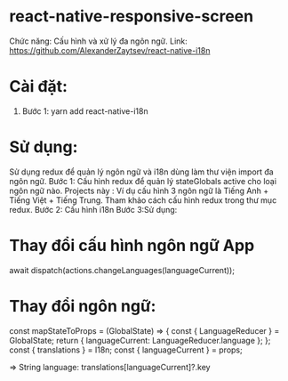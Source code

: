 # react-native-responsive-screen

Chức năng: Cấu hình và xử lý đa ngôn ngữ.
Link: https://github.com/AlexanderZaytsev/react-native-i18n

# Cài đặt:

1. Bước 1: yarn add react-native-i18n

# Sử dụng:

Sử dụng redux để quản lý ngôn ngữ và i18n dùng làm thư viện import đa ngôn ngữ.
Bước 1: Cấu hình redux để quản lý stateGlobals active cho loại ngôn ngữ nào.
Projects này : Ví dụ cấu hình 3 ngôn ngữ là Tiếng Anh + Tiếng Việt + Tiếng Trung.
Tham khảo cách cấu hình redux trong thư mục redux.
Bước 2: Cấu hình i18n
Bước 3:Sử dụng:

# Thay đổi cấu hình ngôn ngữ App
  await dispatch(actions.changeLanguages(languageCurrent));
# Thay đổi ngôn ngữ:
  const mapStateToProps = (GlobalState) => {
  const { LanguageReducer } = GlobalState;
  return {
  languageCurrent: LanguageReducer.language
  };
  };
  const { translations } = I18n;
  const { languageCurrent } = props;

=> String language: translations[languageCurrent]?.key